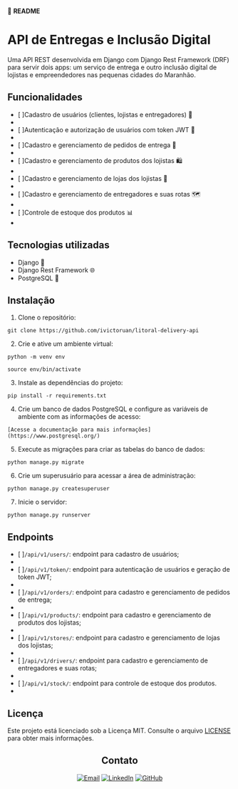 📝 **README**

# API de Entregas e Inclusão Digital

Uma API REST desenvolvida em Django com Django Rest Framework (DRF) para servir dois apps: um serviço de entrega e outro inclusão digital de lojistas e empreendedores nas pequenas cidades do Maranhão.

## Funcionalidades
- [ ]Cadastro de usuários (clientes, lojistas e entregadores) 👥
- 
- [ ]Autenticação e autorização de usuários com token JWT 🔐
- 
- [ ]Cadastro e gerenciamento de pedidos de entrega 🚚
- 
- [ ]Cadastro e gerenciamento de produtos dos lojistas 🛍️
- 
- [ ]Cadastro e gerenciamento de lojas dos lojistas 🏪
- 
- [ ]Cadastro e gerenciamento de entregadores e suas rotas 🗺️
- 
- [ ]Controle de estoque dos produtos 📊
- 

## Tecnologias utilizadas
- Django 🐍
- Django Rest Framework 🌐
- PostgreSQL 🐘

## Instalação
1. Clone o repositório:
```
git clone https://github.com/ivictoruan/litoral-delivery-api
```

2. Crie e ative um ambiente virtual:
```
python -m venv env
```
```
source env/bin/activate
```

3. Instale as dependências do projeto:
```
pip install -r requirements.txt
```

4. Crie um banco de dados PostgreSQL e configure as variáveis de ambiente com as informações de acesso:
```
[Acesse a documentação para mais informações](https://www.postgresql.org/)
```

5. Execute as migrações para criar as tabelas do banco de dados:
```
python manage.py migrate
```

6. Crie um superusuário para acessar a área de administração:
```
python manage.py createsuperuser
```

7. Inicie o servidor:
```
python manage.py runserver
```

## Endpoints
- [ ]`/api/v1/users/`: endpoint para cadastro de usuários;
- 
- [ ]`/api/v1/token/`: endpoint para autenticação de usuários e geração de token JWT;
- 
- [ ]`/api/v1/orders/`: endpoint para cadastro e gerenciamento de pedidos de entrega;
- 
- [ ]`/api/v1/products/`: endpoint para cadastro e gerenciamento de produtos dos lojistas;
- 
- [ ]`/api/v1/stores/`: endpoint para cadastro e gerenciamento de lojas dos lojistas;
- 
- [ ]`/api/v1/drivers/`: endpoint para cadastro e gerenciamento de entregadores e suas rotas;
- 
- [ ]`/api/v1/stock/`: endpoint para controle de estoque dos produtos.
- 

## Licença
Este projeto está licenciado sob a Licença MIT. Consulte o arquivo [LICENSE](LICENSE) para obter mais informações.
<div align="center">

## Contato

[![Email](https://img.shields.io/badge/Email-victorruan135@gmail.com-D14836?style=for-the-badge&logo=gmail&logoColor=white)](mailto:victorruan135@gmail.com)
[![LinkedIn](https://img.shields.io/badge/LinkedIn-ivictoruan-0077B5?style=for-the-badge&logo=linkedin&logoColor=white)](https://www.linkedin.com/in/ivictoruan)
[![GitHub](https://img.shields.io/badge/GitHub-ivictoruan-181717?style=for-the-badge&logo=github&logoColor=white)](https://github.com/ivictoruan)

</div>


